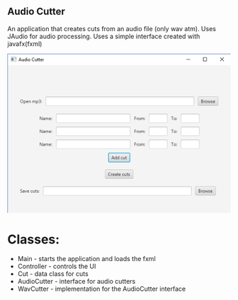 ## Audio Cutter 
An application that creates cuts from an audio file (only wav atm). Uses JAudio for audio processing.
Uses a simple interface created with javafx(fxml)

![alt text](https://raw.githubusercontent.com/zakupower/Audio-Cutter/master/Capture.PNG)
# Classes:
* Main - starts the application and loads the fxml
* Controller - controls the UI
* Cut - data class for cuts
* AudioCutter - interface for audio cutters
* WavCutter - implementation for the AudioCutter interface
